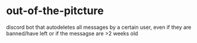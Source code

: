 # out-of-the-pitcture
discord bot that autodeletes all messages by a certain user, even if they are banned/have left or if the messagse are >2 weeks old
